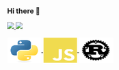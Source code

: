 ### Hi there 👋

<div>
  <a href="https://github.com/melkibalbino?tab=repositories">
  <img height="178em" src="https://github-readme-stats.vercel.app/api?username=melkibalbino&show_icons=true&theme=tokyonight&include_all_commits=true&count_private=true"/>
  <img height="178em" src="https://github-readme-stats.vercel.app/api/top-langs/?username=melkibalbino&layout=compact&langs_count=6&theme=tokyonight"/>
</div>
<div style="display: inline_block"><br>
  <img align="center" alt="Python" height="60" width="80" src="https://raw.githubusercontent.com/devicons/devicon/master/icons/python/python-original.svg">
  <img align="center" alt="Js" height="60" width="80" src="https://raw.githubusercontent.com/devicons/devicon/master/icons/javascript/javascript-plain.svg">
  <img align="center" alt="RustLang" height="60" width="80" src="https://raw.githubusercontent.com/devicons/devicon/master/icons/rust/rust-plain.svg">
  <!--img align="right" alt="Rafa-yoda" src="https://cdn.discordapp.com/attachments/795358919417397249/825430589581688872/hi.gif"-->
</div>
